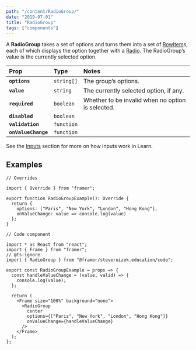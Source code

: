 ```yaml
---
path: "/content/RadioGroup/"
date: "2019-07-01"
title: "RadioGroup"
tags: ["components"]
---
```


A **RadioGroup** takes a set of options and turns them into a set of
[RowItem](https://framer-learn-docs.netlify.com/content/RowItem)s, each of which
displays the option together with a
[Radio](https://framer-learn-docs.netlify.com/content/Radio). The RadioGroup’s
value is the currently selected option.

| Prop                | Type       | Notes                                             |
| :------------------ | :--------- | :------------------------------------------------ |
| **`options`**       | `string[]` | The group’s options.                              |
| **`value`**         | `string`   | The currently selected option, if any.            |
| **`required`**      | `boolean`  | Whether to be invalid when no option is selected. |
| **`disabled`**      | `boolean`  |                                                   |
| **`validation`**    | `function` |                                                   |
| **`onValueChange`** | `function` |                                                   |

See the [Inputs](content/Inputs/) section for more on how inputs work in Learn.

## Examples

```tsx
// Overrides

import { Override } from "framer";

export function RadioGroupExample(): Override {
  return {
    options: ["Paris", "New York", "London", "Hong Kong"],
    onValueChange: value => console.log(value)
  };
}
```

```tsx
// Code component

import * as React from "react";
import { Frame } from "framer";
// @ts-ignore
import { RadioGroup } from "@framer/steveruizok.education/code";

export const RadioGroupExample = props => {
  const handleValueChange = (value, valid) => {
    console.log(value);
  };

  return (
    <Frame size="100%" background="none">
      <RadioGroup
        center
        options={["Paris", "New York", "London", "Hong Kong"]}
        onValueChange={handleValueChange}
      />
    </Frame>
  );
};
```
